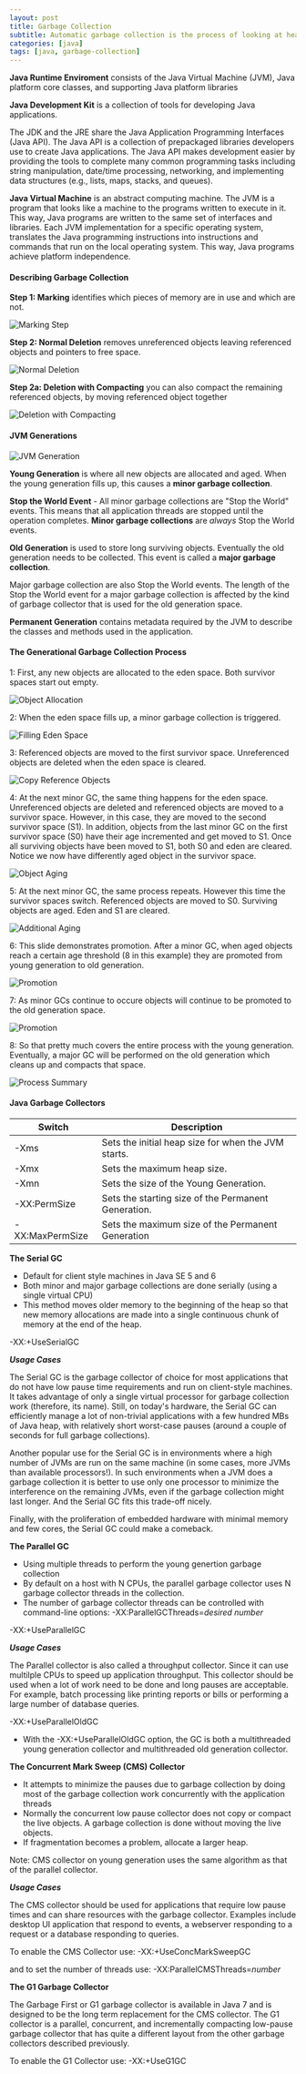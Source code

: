 ```yaml
---
layout: post
title: Garbage Collection
subtitle: Automatic garbage collection is the process of looking at heap memory, identifying which objects are in use and which are not, and deleting the unused objects.
categories: [java]
tags: [java, garbage-collection]
---
```

**Java Runtime Enviroment** consists of the Java Virtual Machine (JVM), Java platform core classes, and supporting Java platform libraries

**Java Development Kit** is a collection of tools for developing Java applications.

The JDK and the JRE share the Java Application Programming Interfaces (Java API). The Java API is a collection of prepackaged libraries developers use to create Java applications. The Java API makes development easier by providing the tools to complete many common programming tasks including string manipulation, date/time processing, networking, and implementing data structures (e.g., lists, maps, stacks, and queues).

**Java Virtual Machine** is an abstract computing machine. The JVM is a program that looks like a machine to the programs written to execute in it. This way, Java programs are written to the same set of interfaces and libraries. Each JVM implementation for a specific operating system, translates the Java programming instructions into instructions and commands that run on the local operating system. This way, Java programs achieve platform independence.

#### Describing Garbage Collection

**Step 1: Marking** identifies which pieces of memory are in use and which are not.

<div class="text-center overflow-auto img-70">
    <img src="../img/posts/post-gc/gc-marking.png" alt="Marking Step">
</div>

**Step 2: Normal Deletion** removes unreferenced objects leaving referenced objects and pointers to free space.

<div class="text-center overflow-auto img-70">
    <img src="../img/posts/post-gc/gc-normal-deletion.png" alt="Normal Deletion">
</div>

**Step 2a: Deletion with Compacting** you can also compact the remaining referenced objects, by moving referenced object together

<div class="text-center overflow-auto img-70">
    <img src="../img/posts/post-gc/gc-compacting.png" alt="Deletion with Compacting">
</div>

#### JVM Generations

<div class="text-center overflow-auto img-70">
    <img src="../img/posts/post-gc/gc-jvm-generation.png" alt="JVM Generation">
</div>

**Young Generation**  is where all new objects are allocated and aged. When the young generation fills up, this causes a **minor garbage collection**.

**Stop the World Event** - All minor garbage collections are "Stop the World" events. This means that all application threads are stopped until the operation completes. **Minor garbage collections** are *always* Stop the World events.

**Old Generation** is used to store long surviving objects. Eventually the old generation needs to be collected. This event is called a **major garbage collection**.

Major garbage collection are also Stop the World events. The length of the Stop the World event for a major garbage collection is affected by the kind of garbage collector that is used for the old generation space.

**Permanent Generation** contains metadata required by the JVM to describe the classes and methods used in the application.

#### The Generational Garbage Collection Process

1: First, any new objects are allocated to the eden space. Both survivor spaces start out empty.

<div class="text-center overflow-auto img-70">
    <img src="../img/posts/post-gc/gc-object-allocation.png" alt="Object Allocation">
</div>

2: When the eden space fills up, a minor garbage collection is triggered.

<div class="text-center overflow-auto img-70">
    <img src="../img/posts/post-gc/gc-filling-eden-space.png" alt="Filling Eden Space">
</div>

3: Referenced objects are moved to the first survivor space. Unreferenced objects are deleted when the eden space is cleared.

<div class="text-center overflow-auto img-70">
    <img src="../img/posts/post-gc/gc-copy-reference.png" alt="Copy Reference Objects">
</div>

4: At the next minor GC, the same thing happens for the eden space. Unreferenced objects are deleted and referenced objects are moved to a survivor space. However, in this case, they are moved to the second survivor space (S1). In addition, objects from the last minor GC on the first survivor space (S0) have their age incremented and get moved to S1. Once all surviving objects have been moved to S1, both S0 and eden are cleared. Notice we now have differently aged object in the survivor space.

<div class="text-center overflow-auto img-70">
    <img src="../img/posts/post-gc/gc-object-aging.png" alt="Object Aging">
</div>

5: At the next minor GC, the same process repeats. However this time the survivor spaces switch. Referenced objects are moved to S0. Surviving objects are aged. Eden and S1 are cleared.

<div class="text-center overflow-auto img-70">
    <img src="../img/posts/post-gc/gc-additional-aging.png" alt="Additional Aging">
</div>

6: This slide demonstrates promotion. After a minor GC, when aged objects reach a certain age threshold (8 in this example) they are promoted from young generation to old generation.

<div class="text-center overflow-auto img-70">
    <img src="../img/posts/post-gc/gc-promotion.png" alt="Promotion">
</div>

7: As minor GCs continue to occure objects will continue to be promoted to the old generation space.

<div class="text-center overflow-auto img-70">
    <img src="../img/posts/post-gc/gc-promotion-2.png" alt="Promotion">
</div>

8: So that pretty much covers the entire process with the young generation. Eventually, a major GC will be performed on the old generation which cleans up and compacts that space.

<div class="text-center overflow-auto img-70">
    <img src="../img/posts/post-gc/gc-process-summary.png" alt="Process Summary">
</div>

#### Java Garbage Collectors

Switch | Description
-----|------------
-Xms|Sets the initial heap size for when the JVM starts.
-Xmx|Sets the maximum heap size.
-Xmn|Sets the size of the Young Generation.
-XX:PermSize|Sets the starting size of the Permanent Generation.
-XX:MaxPermSize|Sets the maximum size of the Permanent Generation

**The Serial GC**

- Default for client style machines in Java SE 5 and 6
- Both minor and major garbage collections are done serially (using a single virtual CPU)
- This method moves older memory to the beginning of the heap so that new memory allocations are made into a single continuous chunk of memory at the end of the heap.

-XX:+UseSerialGC

**_Usage Cases_**

The Serial GC is the garbage collector of choice for most applications that do not have low pause time requirements and run on client-style machines. It takes advantage of only a single virtual processor for garbage collection work (therefore, its name). Still, on today's hardware, the Serial GC can efficiently manage a lot of non-trivial applications with a few hundred MBs of Java heap, with relatively short worst-case pauses (around a couple of seconds for full garbage collections).

Another popular use for the Serial GC is in environments where a high number of JVMs are run on the same machine (in some cases, more JVMs than available processors!). In such environments when a JVM does a garbage collection it is better to use only one processor to minimize the interference on the remaining JVMs, even if the garbage collection might last longer. And the Serial GC fits this trade-off nicely.

Finally, with the proliferation of embedded hardware with minimal memory and few cores, the Serial GC could make a comeback.

**The Parallel GC**

- Using multiple threads to perform the young genertion garbage collection
- By default on a host with N CPUs, the parallel garbage collector uses N garbage collector threads in the collection.
- The number of garbage collector threads can be controlled with command-line options: -XX:ParallelGCThreads=*desired number*

-XX:+UseParallelGC

**_Usage Cases_**

The Parallel collector is also called a throughput collector. Since it can use multilple CPUs to speed up application throughput. This collector should be used when a lot of work need to be done and long pauses are acceptable. For example, batch processing like printing reports or bills or performing a large number of database queries.

-XX:+UseParallelOldGC

- With the -XX:+UseParallelOldGC option, the GC is both a multithreaded young generation collector and multithreaded old generation collector.

**The Concurrent Mark Sweep (CMS) Collector**

- It attempts to minimize the pauses due to garbage collection by doing most of the garbage collection work concurrently with the application threads
- Normally the concurrent low pause collector does not copy or compact the live objects. A garbage collection is done without moving the live objects.
- If fragmentation becomes a problem, allocate a larger heap.

Note: CMS collector on young generation uses the same algorithm as that of the parallel collector.

**_Usage Cases_**

The CMS collector should be used for applications that require low pause times and can share resources with the garbage collector. Examples include desktop UI application that respond to events, a webserver responding to a request or a database responding to queries.

To enable the CMS Collector use: -XX:+UseConcMarkSweepGC

and to set the number of threads use: -XX:ParallelCMSThreads=*number*

**The G1 Garbage Collector**

The Garbage First or G1 garbage collector is available in Java 7 and is designed to be the long term replacement for the CMS collector. The G1 collector is a parallel, concurrent, and incrementally compacting low-pause garbage collector that has quite a different layout from the other garbage collectors described previously.

To enable the G1 Collector use: -XX:+UseG1GC
